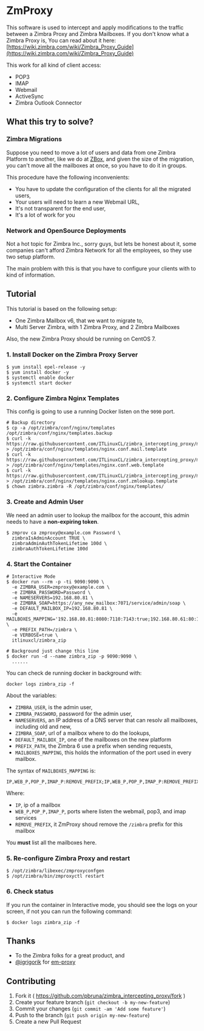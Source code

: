 # ZmProxy

This software is used to intercept and apply modifications to the traffic between a Zimbra Proxy and Zimbra Mailboxes. If you don't know what a Zimbra Proxy is, You can read about it here: [https://wiki.zimbra.com/wiki/Zimbra_Proxy_Guide](https://wiki.zimbra.com/wiki/Zimbra_Proxy_Guide)

This work for all kind of client access:

* POP3
* IMAP
* Webmail
* ActiveSync
* Zimbra Outlook Connector

## What this try to solve?

### Zimbra Migrations
Suppose you need to move a lot of users and data from one Zimbra Platform to another, like we do at [ZBox](http://www.zboxapp.com), and given the size of the migration, you can't move all the mailboxes at once, so you have to do it in groups.

This procedure have the following inconvenients:

* You have to update the configuration of the clients for all the migrated users,
* Your users will need to learn a new Webmail URL,
* It's not transparent for the end user,
* It's a lot of work for you

### Network and OpenSource Deployments
Not a hot topic for Zimbra Inc., sorry guys, but lets be honest about it, some companies can't afford Zimbra Network for all the employees, so they use two setup platform.

The main problem with this is that you have to configure your clients with to kind of information.

## Tutorial
This tutorial is based on the following setup:

* One Zimbra Mailbox v6, that we want to migrate to,
* Multi Server Zimbra, with 1 Zimbra Proxy, and 2 Zimbra Mailboxes

Also, the new Zimbra Proxy should be running on CentOS 7.

### 1. Install Docker on the Zimbra Proxy Server

```
$ yum install epel-release -y
$ yum install docker -y
$ systemctl enable docker
$ systemctl start docker
```

### 2. Configure Zimbra Nginx Templates
This config is going to use a running Docker listen on the `9090` port.

 ```
 # Backup directory
 $ cp -a /opt/zimbra/conf/nginx/templates /opt/zimbra/conf/nginx/templates.backup
 $ curl -k https://raw.githubusercontent.com/ITLinuxCL/zimbra_intercepting_proxy/master/examples/nginx.conf.mail.template > /opt/zimbra/conf/nginx/templates/nginx.conf.mail.template
 $ curl -k https://raw.githubusercontent.com/ITLinuxCL/zimbra_intercepting_proxy/master/examples/nginx.conf.web.template > /opt/zimbra/conf/nginx/templates/nginx.conf.web.template
 $ curl -k https://raw.githubusercontent.com/ITLinuxCL/zimbra_intercepting_proxy/master/examples/nginx.conf.zmlookup.template > /opt/zimbra/conf/nginx/templates/nginx.conf.zmlookup.template
 $ chown zimbra.zimbra -R /opt/zimbra/conf/nginx/templates/
 ```

### 3. Create and Admin User
We need an admin user to lookup the mailbox for the account, this admin needs to have a **non-expiring token**.

```
$ zmprov ca zmproxy@example.com Password \
  zimbraIsAdminAccount TRUE \
  zimbraAdminAuthTokenLifetime 100d \
  zimbraAuthTokenLifetime 100d
```

### 4. Start the Container

```
# Interactive Mode
$ docker run --rm -p -ti 9090:9090 \
  -e ZIMBRA_USER=zmproxy@example.com \
  -e ZIMBRA_PASSWORD=Password \
  -e NAMESERVERS=192.168.80.81 \
  -e ZIMBRA_SOAP=https://any_new_mailbox:7071/service/admin/soap \
  -e DEFAULT_MAILBOX_IP=192.168.80.81 \
  -e MAILBOXES_MAPPING='192.168.80.81:8080:7110:7143:true;192.168.80.61:80:110:143' \
  -e PREFIX_PATH=/zimbra \
  -e VERBOSE=true \
  itlinuxcl/zimbra_zip

# Background just change this line
$ docker run -d --name zimbra_zip -p 9090:9090 \
  ......
```

You can check de running docker in background with:

```
docker logs zimbra_zip -f
```

About the variables:

* `ZIMBRA_USER`, is the admin user,
* `ZIMBRA_PASSWORD`, password for the admin user,
* `NAMESERVERS`, an IP address of a DNS server that can resolv all mailboxes, including old and new,
* `ZIMBRA_SOAP`, url of a mailbox where to do the lookups,
* `DEFAULT_MAILBOX_IP`, one of the mailboxes on the new platform
* `PREFIX_PATH`, the Zimbra 6 use a prefix when sending requests,
* `MAILBOXES_MAPPING`, this holds the information of the port used in every mailbox.

The syntax of `MAILBOXES_MAPPING` is:

```
IP,WEB_P,POP_P,IMAP_P:REMOVE_PREFIX;IP,WEB_P,POP_P,IMAP_P:REMOVE_PREFIX;
```

Where:

* `IP`, ip of a mailbox
* `WEB_P,POP_P,IMAP_P`, ports where listen the webmail, pop3, and imap services
* `REMOVE_PREFIX`, it ZmProxy shoud remove the `/zimbra` prefix for this mailbox

You **must** list all the mailboxes here.

### 5. Re-configure Zimbra Proxy and restart

```
$ /opt/zimbra/libexec/zmproxyconfgen
$ /opt/zimbra/bin/zmproxyctl restart
```

### 6. Check status
If you run the container in Interactive mode, you should see the logs on your screen, if not
you can run the following command:

```
$ docker logs zimbra_zip -f
```


## Thanks

* To the Zimbra folks for a great product, and
* [@igrigorik](http://twitter.com/igrigorik) for [em-proxy](https://github.com/igrigorik/em-proxy)

## Contributing

1. Fork it ( https://github.com/pbruna/zimbra_intercepting_proxy/fork )
2. Create your feature branch (`git checkout -b my-new-feature`)
3. Commit your changes (`git commit -am 'Add some feature'`)
4. Push to the branch (`git push origin my-new-feature`)
5. Create a new Pull Request
